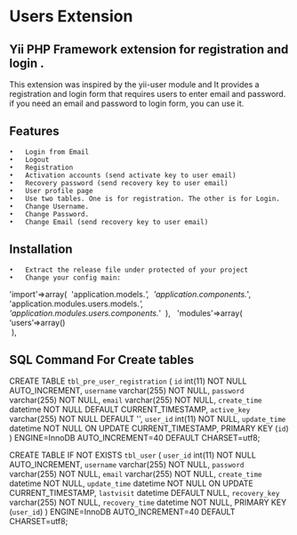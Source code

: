 # Users Extension

## Yii PHP Framework extension for registration and login .

This extension was inspired by the yii-user module and It provides a registration and login form that requires users to enter email and password. if you need an email and password to login form, you can use it.

## Features 
	•	Login from Email
	•	Logout 
	•	Registration
	•	Activation accounts (send activate key to user email)
	•	Recovery password (send recovery key to user email)
	•	User profile page
	•	Use two tables. One is for registration. The other is for Login.
	•	Change Username. 
	•	Change Password.
	•	Change Email (send recovery key to user email)

## Installation
	•	Extract the release file under protected of your project
	•	Change your config main:


'import'=>array(     'application.models.*',     'application.components.*',     'application.modules.users.models.*',     'application.modules.users.components.*'  ),
 
'modules'=>array(        ‘users’=>array()	
 ),



## SQL Command For Create tables

CREATE TABLE `tbl_pre_user_registration` (
  `id` int(11) NOT NULL AUTO_INCREMENT,
  `username` varchar(255) NOT NULL,
  `password` varchar(255) NOT NULL,
  `email` varchar(255) NOT NULL,
  `create_time` datetime NOT NULL DEFAULT CURRENT_TIMESTAMP,
  `active_key` varchar(255) NOT NULL DEFAULT '',
  `user_id` int(11) NOT NULL,
  `update_time` datetime NOT NULL ON UPDATE CURRENT_TIMESTAMP,
 PRIMARY KEY (`id`)
) ENGINE=InnoDB AUTO_INCREMENT=40 DEFAULT CHARSET=utf8; 

CREATE TABLE IF NOT EXISTS `tbl_user` (
  `user_id` int(11) NOT NULL AUTO_INCREMENT,
  `username` varchar(255) NOT NULL,
  `password` varchar(255) NOT NULL,
  `email` varchar(255) NOT NULL,
  `create_time` datetime NOT NULL,
  `update_time` datetime NOT NULL ON UPDATE CURRENT_TIMESTAMP,
  `lastvisit` datetime DEFAULT NULL,
  `recovery_key` varchar(255) NOT NULL,
  `recovery_time` datetime NOT NULL,
  PRIMARY KEY (`user_id`)
) ENGINE=InnoDB AUTO_INCREMENT=40 DEFAULT CHARSET=utf8;

